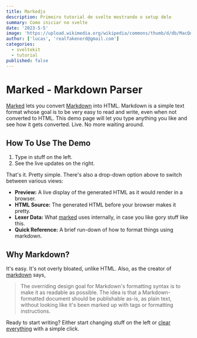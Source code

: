 ```yaml
---
title: Markedjs
description: Primeiro tutorial de svelte mostrando o setup dele
summary: Como iniciar no svelte
date: '2023-5-5'
image: 'https://upload.wikimedia.org/wikipedia/commons/thumb/d/db/MacQueen_tartan_%28Vestiarium_Scoticum%29.svg/240px-MacQueen_tartan_%28Vestiarium_Scoticum%29.svg.png'
author: ['lucas', 'realfakenerd@gmail.com']
categories:
  - sveltekit
  - tutorial
published: false
---
```



Marked - Markdown Parser
========================

[Marked](https://github.com/markedjs/marked) lets you convert [Markdown](http://daringfireball.net/projects/markdown/) into HTML.  Markdown is a simple text format whose goal is to be very easy to read and write, even when not converted to HTML.  This demo page will let you type anything you like and see how it gets converted.  Live.  No more waiting around.

How To Use The Demo
-------------------

1. Type in stuff on the left.
2. See the live updates on the right.

That's it.  Pretty simple.  There's also a drop-down option above to switch between various views:

- **Preview:**  A live display of the generated HTML as it would render in a browser.
- **HTML Source:**  The generated HTML before your browser makes it pretty.
- **Lexer Data:**  What [marked] uses internally, in case you like gory stuff like this.
- **Quick Reference:**  A brief run-down of how to format things using markdown.

Why Markdown?
-------------

It's easy.  It's not overly bloated, unlike HTML.  Also, as the creator of [markdown] says,

> The overriding design goal for Markdown's
> formatting syntax is to make it as readable
> as possible. The idea is that a
> Markdown-formatted document should be
> publishable as-is, as plain text, without
> looking like it's been marked up with tags
> or formatting instructions.

Ready to start writing?  Either start changing stuff on the left or
[clear everything](/demo/?text=) with a simple click.

[Marked]: https://github.com/markedjs/marked/
[Markdown]: http://daringfireball.net/projects/markdown/
